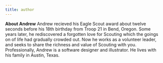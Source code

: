 ```yaml
---
title: author
---
```


**About Andrew** Andrew recieved his Eagle Scout award about twelve seconds before his 18th birthday from Troop 21 in Bend, Oregon. Some years later, he rediscovered a forgotten love for Scouting which the goings on of life had gradually crowded out. Now he works as a volunteer leader, and seeks to share the richness and value of Scouting with you. Professionally, Andrew is a software designer and illustrator. He lives with his family in Austin, Texas.
